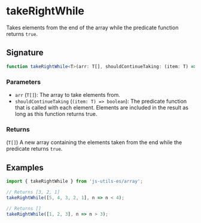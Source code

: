 # takeRightWhile

Takes elements from the end of the array while the predicate function returns `true`.

## Signature

```typescript
function takeRightWhile<T>(arr: T[], shouldContinueTaking: (item: T) => boolean): T[];
```

### Parameters

- `arr` (`T[]`): The array to take elements from.
- `shouldContinueTaking` (`(item: T) => boolean`): The predicate function that is called with each element. Elements are included in the result as long as this function returns true.

### Returns

(`T[]`) A new array containing the elements taken from the end while the predicate returns `true`.

## Examples

```typescript twoslash
import { takeRightWhile } from 'js-utils-es/array';

// Returns [3, 2, 1]
takeRightWhile([5, 4, 3, 2, 1], n => n < 4);

// Returns []
takeRightWhile([1, 2, 3], n => n > 3);
```
